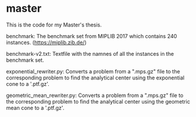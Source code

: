 # master
This is the code for my Master's thesis.

benchmark: The benchmark set from MIPLIB 2017 which contains 240 instances. (https://miplib.zib.de/)

benchmark-v2.txt: Textfile with the namnes of all the instances in the benchmark set.

exponential_rewriter.py: Converts a problem from a ".mps.gz" file to the corresponding problem to find the analytical center using the exponential cone to a '.ptf.gz'.

geometric_mean_rewriter.py: Converts a problem from a ".mps.gz" file to the corresponding problem to find the analytical center using the geometric mean cone to a '.ptf.gz'.
